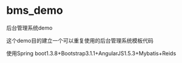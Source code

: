 # bms_demo
后台管理系统demo

这个demo目的建立一个可以重复使用的后台管理系统模板代码

使用Spring boot1.3.8+Bootstrap3.1.1+AngularJS1.5.3+Mybatis+Reids
